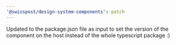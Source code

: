 ```yaml
---
'@swisspost/design-system-components': patch
---
```


Updated to the package.json file as input to set the version of the component on the host instead of the whole typescript package :)
